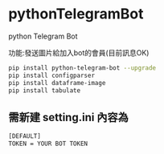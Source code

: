 # pythonTelegramBot
python Telegram Bot

功能:發送圖片給加入bot的會員(目前訊息OK)


```bash
pip install python-telegram-bot --upgrade
pip install configparser
pip install dataframe-image
pip install tabulate
```

## 需新建 setting.ini 內容為

```bash
[DEFAULT]
TOKEN = YOUR BOT TOKEN

```
